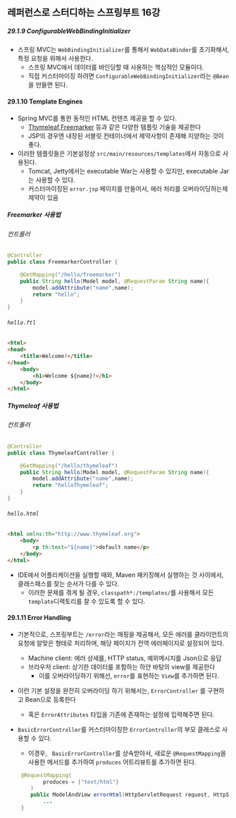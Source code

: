 ## 레퍼런스로 스터디하는 스프링부트 16강

##### 29.1.9 ConfigurableWebBindingInitializer

* 스프링 MVC는 `WebBindingInitializer`를 통해서 `WebDataBinder`를 초기화해서, 특정 요청을 위해서 사용한다.
  * 스프링 MVC에서 데이터를 바인딩할 때 사용하는 핵심적인 모듈이다.
  * 직접 커스터마이징 하려면 `ConfigurableWebBindingInitializer`라는 `@Bean`을 만들면 된다.

#### 29.1.10 Template Engines

* Spring MVC를 통한 동적인 HTML 컨텐츠 제공을 할 수 있다.
  * [Thymeleaf](http://www.thymeleaf.org/),[Freemarker](https://freemarker.apache.org/docs/) 등과 같은 다양한 템플릿 기술을 제공한다
  * JSP의 경우엔 내장된 서블릿 컨테이너에서 제약사항이 존재해 지양하는 것이 좋다.
* 이러한 템플릿들은 기본설정상 `src/main/resources/templates`에서 자동으로 사용된다.
  * Tomcat, Jetty에서는 executable War는 사용할 수 있지만, executable Jar는 사용할 수 있다.
  * 커스터마이징된 `error.jsp` 페이지를 만들어서, 에러 처리를 오버라이딩하는제 제약이 있음

##### Freemarker 사용법

###### 컨트롤러

```java
@Controller
public class FreemarkerController {

    @GetMapping("/hello/freemarker")
    public String hello(Model model, @RequestParam String name){
        model.addAttribute("name",name);
        return "hello";
    }
}
```

###### `hello.ftl`

```html
<html>
<head>
    <title>Welcome!</title>
</head>
	<body>
		<h1>Welcome ${name}!</h1>
	</body>
</html>
```

##### Thymeleaf 사용법

###### 컨트롤러

```java
@Controller
public class ThymeleafController {

    @GetMapping("/hello/thymeleaf")
    public String hello(Model model, @RequestParam String name){
        model.addAttribute("name",name);
        return "helloThymeleaf";
    }
}
```

###### `hello.html`

```html
<html xmlns:th="http://www.thymeleaf.org">
	<body>
		<p th:text="${name}">default name</p>
	</body>
</html>
```

* IDE에서 어플리케이션을 실행할 때와, Maven 패키징해서 실행하는 것 사이에서, 클래스패스를 찾는 순서가 다를 수 있다.
  * 이러한 문제를 겪게 될 경우, `classpath*:/templates/`를 사용해서 모든 `template`디렉토리를 찰 수 있도록 할 수 있다.

#### 29.1.11 Error Handling

* 기본적으로, 스프링부트는 `/error`라는 매핑을 제공해서, 모든 에러를 클라이언트의 요청에 알맞은 형태로 처리하며, 해당 페이지가 전역 에러페이지로 설정되어 있다.

  * Machine client: 에러 상세를, HTTP status, 예외메시지를 Json으로 응답
  * 브라우저 client: 상기한 데이터를 포함하는 하얀 바탕의 view를 제공한다
    * 이를 오버라이딩하기 위해선, `error`를 표현하는 `View`를 추가하면 된다.

* 이런 기본 설정을 완전히 오버라이딩 하기 위해서는,  `ErrorController` 를 구현하고 Bean으로 등록한다

  * 혹은 `ErrorAttributes` 타입을 기존에 존재하는 설정에 입력해주면 된다.

* `BasicErrorController`를 커스터마이징한 `ErrorController`의 부모 클래스로 사용할 수 있다.

  * 이경우, ` BasicErrorController`를 상속받아서, 새로운 `@RequestMapping`을 사용한 메서드를 추가하여 `produces` 어트리뷰트를 추가하면 된다.

  ```java
   @RequestMapping(
          produces = {"text/html"}
      )
      public ModelAndView errorHtml(HttpServletRequest request, HttpServletResponse response) {
          ...
   }
  ```
